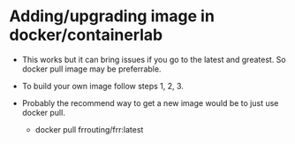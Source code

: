 # Adding/upgrading image in docker/containerlab

 - This works but it can bring issues if you go to the latest and greatest. So docker pull image may be preferrable.
 - To build your own image follow steps 1, 2, 3.

 - Probably the recommend way to get a new image would be to just use docker pull.
   - docker pull frrouting/frr:latest

